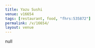 ```yaml
---
title: Yazu Sushi
venue: v16654
tags: [restaurant, food, "fhrs:535872"]
permalink: /v/16654/
layout: venue
---
```

null